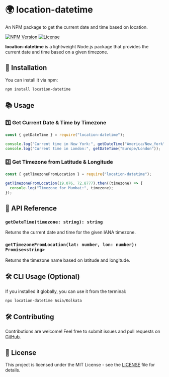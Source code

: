 # 🌍 location-datetime  
An NPM package to get the current date and time based on location.

[![NPM Version](https://img.shields.io/npm/v/location-datetime.svg)](https://www.npmjs.com/package/location-datetime)
[![License](https://img.shields.io/npm/l/location-datetime)](https://github.com/<your-username>/location-datetime/blob/main/LICENSE)  
   
**location-datetime** is a lightweight Node.js package that provides the current date and time based on a given timezone.  

## 🚀 Installation  

You can install it via npm:  

```sh
npm install location-datetime
```

## 📚 Usage  

### 1️⃣ Get Current Date & Time by Timezone  

```javascript
const { getDateTime } = require("location-datetime");

console.log("Current time in New York:", getDateTime("America/New_York"));
console.log("Current time in London:", getDateTime("Europe/London"));
```

### 2️⃣ Get Timezone from Latitude & Longitude  

```javascript
const { getTimezoneFromLocation } = require("location-datetime");

getTimezoneFromLocation(19.076, 72.8777).then((timezone) => {
  console.log("Timezone for Mumbai:", timezone);
});
```

## 📌 API Reference  

### `getDateTime(timezone: string): string`  
Returns the current date and time for the given IANA timezone.

### `getTimezoneFromLocation(lat: number, lon: number): Promise<string>`  
Returns the timezone name based on latitude and longitude.

## 🛠️ CLI Usage (Optional)  

If you installed it globally, you can use it from the terminal:

```sh
npx location-datetime Asia/Kolkata
```

## 🛠️ Contributing  

Contributions are welcome! Feel free to submit issues and pull requests on [GitHub](https://github.com/OjalSharnagat/location-datetime).

## 🐜 License  

This project is licensed under the MIT License - see the [LICENSE](https://github.com/OjalSharnagat/location-datetime/blob/main/LICENSE) file for details.

